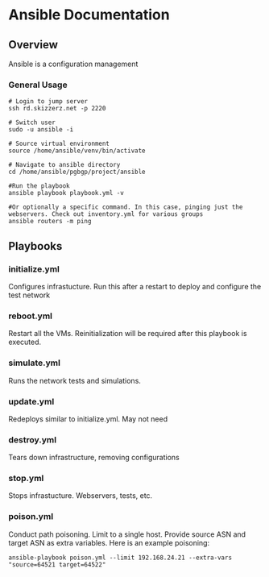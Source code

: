 # Ansible Documentation

## Overview
Ansible is a configuration management

### General Usage  
```
# Login to jump server
ssh rd.skizzerz.net -p 2220

# Switch user
sudo -u ansible -i

# Source virtual environment
source /home/ansible/venv/bin/activate

# Navigate to ansible directory
cd /home/ansible/pgbgp/project/ansible

#Run the playbook
ansible playbook playbook.yml -v

#Or optionally a specific command. In this case, pinging just the webservers. Check out inventory.yml for various groups
ansible routers -m ping
```
## Playbooks

### initialize.yml
Configures infrastucture. Run this after a restart to deploy and configure the test network

### reboot.yml
Restart all the VMs. Reinitialization will be required after this playbook is executed.

### simulate.yml
Runs the network tests and simulations. 

### update.yml
Redeploys similar to initialize.yml. May not need

### destroy.yml
Tears down infrastructure, removing configurations


### stop.yml
Stops infrastucture. Webservers, tests, etc.

### poison.yml
Conduct path poisoning. Limit to a single host. Provide source ASN and target
ASN as extra variables. Here is an example poisoning:

```
ansible-playbook poison.yml --limit 192.168.24.21 --extra-vars "source=64521 target=64522"
```

